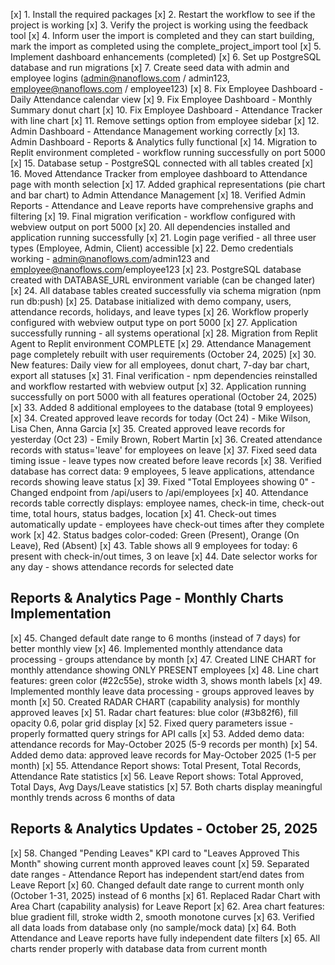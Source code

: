 [x] 1. Install the required packages
[x] 2. Restart the workflow to see if the project is working
[x] 3. Verify the project is working using the feedback tool
[x] 4. Inform user the import is completed and they can start building, mark the import as completed using the complete_project_import tool
[x] 5. Implement dashboard enhancements (completed)
[x] 6. Set up PostgreSQL database and run migrations
[x] 7. Create seed data with admin and employee logins (admin@nanoflows.com / admin123, employee@nanoflows.com / employee123)
[x] 8. Fix Employee Dashboard - Daily Attendance calendar view
[x] 9. Fix Employee Dashboard - Monthly Summary donut chart
[x] 10. Fix Employee Dashboard - Attendance Tracker with line chart
[x] 11. Remove settings option from employee sidebar
[x] 12. Admin Dashboard - Attendance Management working correctly
[x] 13. Admin Dashboard - Reports & Analytics fully functional
[x] 14. Migration to Replit environment completed - workflow running successfully on port 5000
[x] 15. Database setup - PostgreSQL connected with all tables created
[x] 16. Moved Attendance Tracker from employee dashboard to Attendance page with month selection
[x] 17. Added graphical representations (pie chart and bar chart) to Admin Attendance Management
[x] 18. Verified Admin Reports - Attendance and Leave reports have comprehensive graphs and filtering
[x] 19. Final migration verification - workflow configured with webview output on port 5000
[x] 20. All dependencies installed and application running successfully
[x] 21. Login page verified - all three user types (Employee, Admin, Client) accessible
[x] 22. Demo credentials working - admin@nanoflows.com/admin123 and employee@nanoflows.com/employee123
[x] 23. PostgreSQL database created with DATABASE_URL environment variable (can be changed later)
[x] 24. All database tables created successfully via schema migration (npm run db:push)
[x] 25. Database initialized with demo company, users, attendance records, holidays, and leave types
[x] 26. Workflow properly configured with webview output type on port 5000
[x] 27. Application successfully running - all systems operational
[x] 28. Migration from Replit Agent to Replit environment COMPLETE
[x] 29. Attendance Management page completely rebuilt with user requirements (October 24, 2025)
[x] 30. New features: Daily view for all employees, donut chart, 7-day bar chart, export all statuses
[x] 31. Final verification - npm dependencies reinstalled and workflow restarted with webview output
[x] 32. Application running successfully on port 5000 with all features operational (October 24, 2025)
[x] 33. Added 8 additional employees to the database (total 9 employees)
[x] 34. Created approved leave records for today (Oct 24) - Mike Wilson, Lisa Chen, Anna Garcia
[x] 35. Created approved leave records for yesterday (Oct 23) - Emily Brown, Robert Martin
[x] 36. Created attendance records with status='leave' for employees on leave
[x] 37. Fixed seed data timing issue - leave types now created before leave records
[x] 38. Verified database has correct data: 9 employees, 5 leave applications, attendance records showing leave status
[x] 39. Fixed "Total Employees showing 0" - Changed endpoint from /api/users to /api/employees
[x] 40. Attendance records table correctly displays: employee names, check-in time, check-out time, total hours, status badges, location
[x] 41. Check-out times automatically update - employees have check-out times after they complete work
[x] 42. Status badges color-coded: Green (Present), Orange (On Leave), Red (Absent)
[x] 43. Table shows all 9 employees for today: 6 present with check-in/out times, 3 on leave
[x] 44. Date selector works for any day - shows attendance records for selected date

## Reports & Analytics Page - Monthly Charts Implementation
[x] 45. Changed default date range to 6 months (instead of 7 days) for better monthly view
[x] 46. Implemented monthly attendance data processing - groups attendance by month
[x] 47. Created LINE CHART for monthly attendance showing ONLY PRESENT employees
[x] 48. Line chart features: green color (#22c55e), stroke width 3, shows month labels
[x] 49. Implemented monthly leave data processing - groups approved leaves by month
[x] 50. Created RADAR CHART (capability analysis) for monthly approved leaves
[x] 51. Radar chart features: blue color (#3b82f6), fill opacity 0.6, polar grid display
[x] 52. Fixed query parameters issue - properly formatted query strings for API calls
[x] 53. Added demo data: attendance records for May-October 2025 (5-9 records per month)
[x] 54. Added demo data: approved leave records for May-October 2025 (1-5 per month)
[x] 55. Attendance Report shows: Total Present, Total Records, Attendance Rate statistics
[x] 56. Leave Report shows: Total Approved, Total Days, Avg Days/Leave statistics
[x] 57. Both charts display meaningful monthly trends across 6 months of data

## Reports & Analytics Updates - October 25, 2025
[x] 58. Changed "Pending Leaves" KPI card to "Leaves Approved This Month" showing current month approved leaves count
[x] 59. Separated date ranges - Attendance Report has independent start/end dates from Leave Report
[x] 60. Changed default date range to current month only (October 1-31, 2025) instead of 6 months
[x] 61. Replaced Radar Chart with Area Chart (capability analysis) for Leave Report
[x] 62. Area chart features: blue gradient fill, stroke width 2, smooth monotone curves
[x] 63. Verified all data loads from database only (no sample/mock data)
[x] 64. Both Attendance and Leave reports have fully independent date filters
[x] 65. All charts render properly with database data from current month